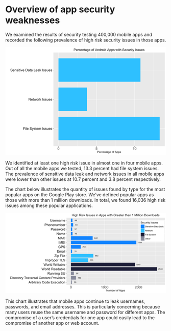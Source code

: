 # Overview of app security weaknesses

We examined the results of security testing 400,000 mobile apps and recorded the following prevalence of high risk security issues in those apps.

![](assets\03_Overview.png)

We identified at least one high risk issue in almost one in four mobile apps. Out of all the mobile apps we tested, 13.3 percent had file system issues. The prevalence of sensitive data leak and network issues in all mobile apps were lower than other issues at 10.7 percent and 3.8 percent respectively.

The chart below illustrates the quantity of issues found by type for the most popular apps on the Google Play store. We’ve defined popular apps as those with more than 1 million downloads. In total, we found 16,036 high risk issues among these popular applications.

![](assets\1MillionApps-3.png)

This chart illustrates that mobile apps continue to leak usernames, passwords, and email addresses. This is particularly concerning because many users reuse the same username and password for different apps. The compromise of a user’s credentials for one app could easily lead to the compromise of another app or web account.
